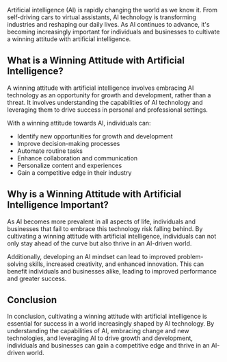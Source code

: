 
Artificial intelligence (AI) is rapidly changing the world as we know it. From self-driving cars to virtual assistants, AI technology is transforming industries and reshaping our daily lives. As AI continues to advance, it's becoming increasingly important for individuals and businesses to cultivate a winning attitude with artificial intelligence.

What is a Winning Attitude with Artificial Intelligence?
--------------------------------------------------------

A winning attitude with artificial intelligence involves embracing AI technology as an opportunity for growth and development, rather than a threat. It involves understanding the capabilities of AI technology and leveraging them to drive success in personal and professional settings.

With a winning attitude towards AI, individuals can:

* Identify new opportunities for growth and development
* Improve decision-making processes
* Automate routine tasks
* Enhance collaboration and communication
* Personalize content and experiences
* Gain a competitive edge in their industry

Why is a Winning Attitude with Artificial Intelligence Important?
-----------------------------------------------------------------

As AI becomes more prevalent in all aspects of life, individuals and businesses that fail to embrace this technology risk falling behind. By cultivating a winning attitude with artificial intelligence, individuals can not only stay ahead of the curve but also thrive in an AI-driven world.

Additionally, developing an AI mindset can lead to improved problem-solving skills, increased creativity, and enhanced innovation. This can benefit individuals and businesses alike, leading to improved performance and greater success.

Conclusion
----------

In conclusion, cultivating a winning attitude with artificial intelligence is essential for success in a world increasingly shaped by AI technology. By understanding the capabilities of AI, embracing change and new technologies, and leveraging AI to drive growth and development, individuals and businesses can gain a competitive edge and thrive in an AI-driven world.
